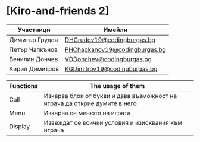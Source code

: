 # [Kiro-and-friends 2]




Участници | Имейли
-------|-------------------|
Димитър Грудов | DHGrudov19@codingburgas.bg | Scrum trainer
Петър Чапкънов | PHChapkanov19@codingburgas.bg| Code checker
Венилин Дончев | VDDonchev@codingburgas.bg| Front end
Кирил Димитров | KGDimitrov19@codingburgas.bg| Back end

Functions | The usage of them
-------|------------
Call | Изкарва блок от букви и дава възможност на играча да открие думите в него
Menu | Изкарва се менюто на играта
Display | Извеждат се всички условия и изисквания към играча

